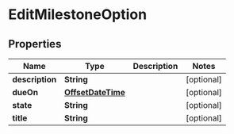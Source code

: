 
# EditMilestoneOption

## Properties
Name | Type | Description | Notes
------------ | ------------- | ------------- | -------------
**description** | **String** |  |  [optional]
**dueOn** | [**OffsetDateTime**](OffsetDateTime.md) |  |  [optional]
**state** | **String** |  |  [optional]
**title** | **String** |  |  [optional]



